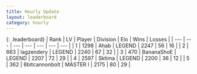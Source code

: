 ```yaml
---
title: Hourly Update
layout: leaderboard
category: hourly
---
```


{: .leaderboard}
| Rank | LV | Player | Division | Elo | Wins | Losses |
| --- | --- | --- | --- | --- | --- | --- |
| <span data-change="0">1</span> | 1298 | <span title="ID: 402846">Ahab</span> | LEGEND | <span data-change="0">2247</span> | <span data-change="0">56</span> | <span data-change="0">16</span> |
| <span data-change="0">2</span> | 663 | <span title="ID: 628282">lagzendery</span> | LEGEND | <span data-change="15">2240</span> | <span data-change="3">67</span> | <span data-change="0">32</span> |
| <span data-change="0">3</span> | 470 | <span title="ID: 596014">BananaShoE</span> | LEGEND | <span data-change="0">2207</span> | <span data-change="0">72</span> | <span data-change="0">29</span> |
| <span data-change="0">4</span> | 2597 | <span title="ID: 353063">Sktima</span> | LEGEND | <span data-change="0">2200</span> | <span data-change="0">36</span> | <span data-change="0">12</span> |
| <span data-change="0">5</span> | 362 | <span title="ID: 28271">8bitcannonbolt</span> | MASTER I | <span data-change="0">2175</span> | <span data-change="0">80</span> | <span data-change="0">29</span> |